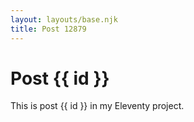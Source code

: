 ```yaml
---
layout: layouts/base.njk
title: Post 12879
---
```


# Post {{ id }}

This is post {{ id }} in my Eleventy project.
